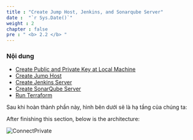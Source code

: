 ```yaml
---
title : "Create Jump Host, Jenkins, and Sonarqube Server"
date :  "`r Sys.Date()`" 
weight : 2 
chapter : false
pre : " <b> 2.2 </b> "
---
```



### Nội dung
  - [Create Public and Private Key at Local Machine](2.2.1-loadbalancer/)
  - [Create Jump Host](2.2.2-ecsec2/)
  - [Create Jenkins Server](2.2.3-asg/)
  - [Create SonarQube Server](2.2.4-ecs/)
  - [Run Terraform](2.2.4-ecs/)

Sau khi hoàn thành phần này, hình bên dưới sẽ là hạ tầng của chúng ta:

After finishing this section, below is the architecture:

![ConnectPrivate](/FCJ2024-Workshop2/images/1.Intro/00problem.png) 